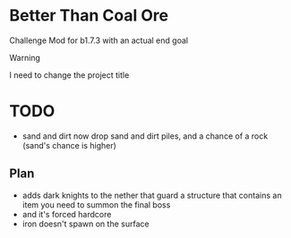 # Better Than Coal Ore
Challenge Mod for b1.7.3 with an actual end goal

> [!WARNING]
> I need to change the project title

# TODO
- sand and dirt now drop sand and dirt piles, and a chance of a rock (sand's chance is higher)

## Plan
- adds dark knights to the nether that guard a structure that contains an item you need to summon the final boss
- and it's forced hardcore
- iron doesn't spawn on the surface